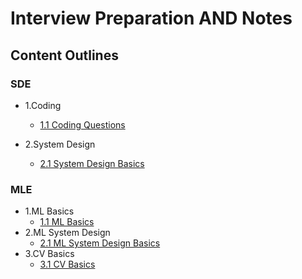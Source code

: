 #  Interview Preparation AND Notes

## Content Outlines
 
### SDE

* 1.Coding

	* [1.1 Coding Questions](https://github.com/iphyer/Interview_PreparationAND_Notes/blob/main/Coding_Questions.md)

* 2.System Design

 	* [2.1 System Design Basics](https://github.com/iphyer/Interview_PreparationAND_Notes/blob/main/SystemDesign_Basics.md)


### MLE

* 1.ML Basics
	* [1.1 ML Basics](https://github.com/iphyer/Interview_PreparationAND_Notes/blob/main/ML_Basic.md)
* 2.ML System Design
	* [2.1 ML System Design Basics](https://github.com/iphyer/Interview_PreparationAND_Notes/blob/main/ML_SystemDesign.md)
* 3.CV Basics
	* [3.1 CV Basics](https://github.com/iphyer/Interview_PreparationAND_Notes/blob/main/CV_Basics.md)
